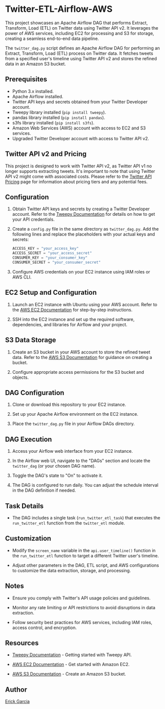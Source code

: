 # Twitter-ETL-Airflow-AWS
This project showcases an Apache Airflow DAG that performs Extract, Transform, Load (ETL) on Twitter data using Twitter API v2. It leverages the power of AWS services, including EC2 for processing and S3 for storage, creating a seamless end-to-end data pipeline.

The `twitter_dag.py` script defines an Apache Airflow DAG for performing an Extract, Transform, Load (ETL) process on Twitter data. It fetches tweets from a specified user's timeline using Twitter API v2 and stores the refined data in an Amazon S3 bucket.

## Prerequisites

- Python 3.x installed.
- Apache Airflow installed.
- Twitter API keys and secrets obtained from your Twitter Developer account.
- Tweepy library installed (`pip install tweepy`).
- pandas library installed (`pip install pandas`).
- s3fs library installed (`pip install s3fs`).
- Amazon Web Services (AWS) account with access to EC2 and S3 services.
- Upgraded Twitter Developer account with access to Twitter API v2.

## Twitter API v2 and Pricing

This project is designed to work with Twitter API v2, as Twitter API v1 no longer supports extracting tweets. It's important to note that using Twitter API v2 might come with associated costs. Please refer to the [Twitter API Pricing](https://developer.twitter.com/en/pricing) page for information about pricing tiers and any potential fees.

## Configuration

1. Obtain Twitter API keys and secrets by creating a Twitter Developer account. Refer to the [Tweepy Documentation](http://docs.tweepy.org/en/stable/getting_started.html) for details on how to get your API credentials.

2. Create a `config.py` file in the same directory as `twitter_dag.py`. Add the following lines and replace the placeholders with your actual keys and secrets:

    ```python
    ACCESS_KEY = "your_access_key"
    ACCESS_SECRET = "your_access_secret"
    CONSUMER_KEY = "your_consumer_key"
    CONSUMER_SECRET = "your_consumer_secret"
    ```

3. Configure AWS credentials on your EC2 instance using IAM roles or AWS CLI.

## EC2 Setup and Configuration

1. Launch an EC2 instance with Ubuntu using your AWS account. Refer to the [AWS EC2 Documentation](https://docs.aws.amazon.com/AWSEC2/latest/UserGuide/EC2_GetStarted.html) for step-by-step instructions.

2. SSH into the EC2 instance and set up the required software, dependencies, and libraries for Airflow and your project.

## S3 Data Storage

1. Create an S3 bucket in your AWS account to store the refined tweet data. Refer to the [AWS S3 Documentation](https://docs.aws.amazon.com/AmazonS3/latest/gsg/CreatingABucket.html) for guidance on creating a bucket.

2. Configure appropriate access permissions for the S3 bucket and objects.

## DAG Configuration

1. Clone or download this repository to your EC2 instance.

2. Set up your Apache Airflow environment on the EC2 instance.

3. Place the `twitter_dag.py` file in your Airflow DAGs directory.

## DAG Execution

1. Access your Airflow web interface from your EC2 instance.

2. In the Airflow web UI, navigate to the "DAGs" section and locate the `twitter_dag` (or your chosen DAG name).

3. Toggle the DAG's state to "On" to activate it.

4. The DAG is configured to run daily. You can adjust the schedule interval in the DAG definition if needed.

## Task Details

- The DAG includes a single task (`run_twitter_etl_task`) that executes the `run_twitter_etl` function from the `twitter_etl` module.

## Customization

- Modify the `screen_name` variable in the `api.user_timeline()` function in the `run_twitter_etl` function to target a different Twitter user's timeline.

- Adjust other parameters in the DAG, ETL script, and AWS configurations to customize the data extraction, storage, and processing.

## Notes

- Ensure you comply with Twitter's API usage policies and guidelines.

- Monitor any rate limiting or API restrictions to avoid disruptions in data extraction.

- Follow security best practices for AWS services, including IAM roles, access control, and encryption.

## Resources

- [Tweepy Documentation](http://docs.tweepy.org/en/stable/getting_started.html) - Getting started with Tweepy API.

- [AWS EC2 Documentation](https://docs.aws.amazon.com/AWSEC2/latest/UserGuide/EC2_GetStarted.html) - Get started with Amazon EC2.

- [AWS S3 Documentation](https://docs.aws.amazon.com/AmazonS3/latest/gsg/CreatingABucket.html) - Create an Amazon S3 bucket.

## Author

[Erick Garcia](https://www.linkedin.com/in/erickmanalastasgarcia/)



